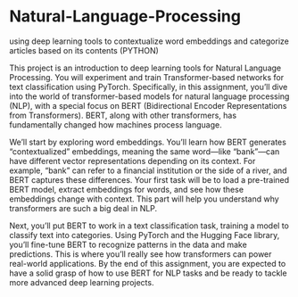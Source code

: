 # Natural-Language-Processing
using deep learning tools to contextualize word embeddings and categorize articles based on its contents (PYTHON)

This project is an introduction to deep learning tools for Natural Language Processing. You will experiment and train Transformer-based networks for text classification using PyTorch. Specifically, in this assignment, you’ll dive into the world of transformer-based models for natural language processing (NLP), with a special focus on BERT (Bidirectional Encoder Representations from Transformers). BERT, along with other transformers, has fundamentally changed how machines process language.

We’ll start by exploring word embeddings. You’ll learn how BERT generates “contextualized” embeddings, meaning the same word—like “bank”—can have different vector representations depending on its context. For example, “bank” can refer to a financial institution or the side of a river, and BERT captures these differences. Your first task will be to load a pre-trained BERT model, extract embeddings for words, and see how these embeddings change with context. This part will help you understand why transformers are such a big deal in NLP.

Next, you’ll put BERT to work in a text classification task, training a model to classify text into categories. Using PyTorch and the Hugging Face library, you’ll fine-tune BERT to recognize patterns in the data and make predictions. This is where you’ll really see how transformers can power real-world applications. By the end of this assignment, you are expected to have a solid grasp of how to use BERT for NLP tasks and be ready to tackle more advanced deep learning projects.

